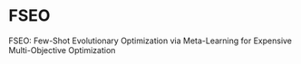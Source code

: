 # FSEO
FSEO: Few-Shot Evolutionary Optimization via Meta-Learning for Expensive Multi-Objective Optimization
